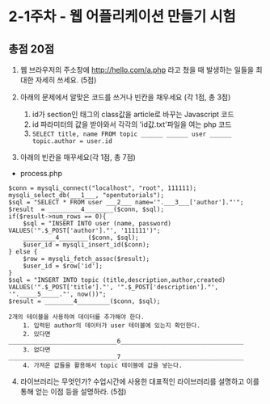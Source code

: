 # 2-1주차 - 웹 어플리케이션 만들기 시험

## 총점 20점

1. 웹 브라우저의 주소창에 http://hello.com/a.php 라고 쳤을 때 발생하는 일들을 최대한 자세히 쓰세요. (5점)

2. 아래의 문제에서 알맞은 코드를 쓰거나 빈칸을 채우세요 (각 1점, 총 3점)
    1. id가 section인 태그의 class값을 article로 바꾸는 Javascript 코드
    2. id 파라미터의 값을 받아와서 각각의 'id값.txt'파일을 여는 php 코드
    3. ```SELECT title, name FROM topic ______ ______ user ______ topic.author = user.id```

3. 아래의 빈칸을 매꾸세요(각 1점, 총 7점)
- process.php
```
$conn = mysqli_connect("localhost", "root", 111111);
mysqli_select_db(___1___, "opentutorials");
$sql = "SELECT * FROM user ___2___ name='".___3___['author']."'";
$result  = _________4________($conn, $sql);
if($result->num_rows == 0){
    $sql = "INSERT INTO user (name, password) VALUES('".$_POST['author']."', '111111')";
    _________4________($conn, $sql);
    $user_id = mysqli_insert_id($conn);
} else {
    $row = mysqli_fetch_assoc($result);
    $user_id = $row['id'];
}
$sql = "INSERT INTO topic (title,description,author,created) VALUES('".$_POST['title']."', '".$_POST['description']."', '"._____5_____."', now())";
$result = ________4_________($conn, $sql);

2개의 테이블을 사용하여 데이터를 추가해야 한다.
    1. 입력된 author의 데이터가 user 테이블에 있는지 확인한다.
    2. 있다면 ______________________________6__________________________________
    3. 없다면 ______________________________7__________________________________
    4. 가져온 값들을 활용해서 topic 테이블에 값을 넣는다.
```

4. 라이브러리는 무엇인가? 수업시간에 사용한 대표적인 라이브러리를 설명하고 이를 통해 얻는 이점 등을 설명하라. (5점)
